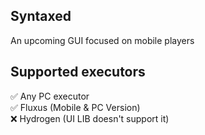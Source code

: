 ## Syntaxed
An upcoming GUI focused on mobile players
## Supported executors
✅ Any PC executor <br>
✅ Fluxus (Mobile & PC Version) <br>
❌ Hydrogen (UI LIB doesn't support it)
